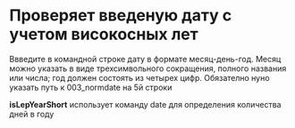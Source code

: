 # Проверяет введеную дату с учетом високосных лет
Ввведите в командной строке дату в формате месяц-день-год.
Месяц можно указать в виде трехсимвольного сокращения, полного названия или числа; год должен состоять из четырех цифр.
Обязателно нуно указать путь к 003_normdate на 5й строки

**isLepYearShort** использует команду date для определения количества дней в году 
